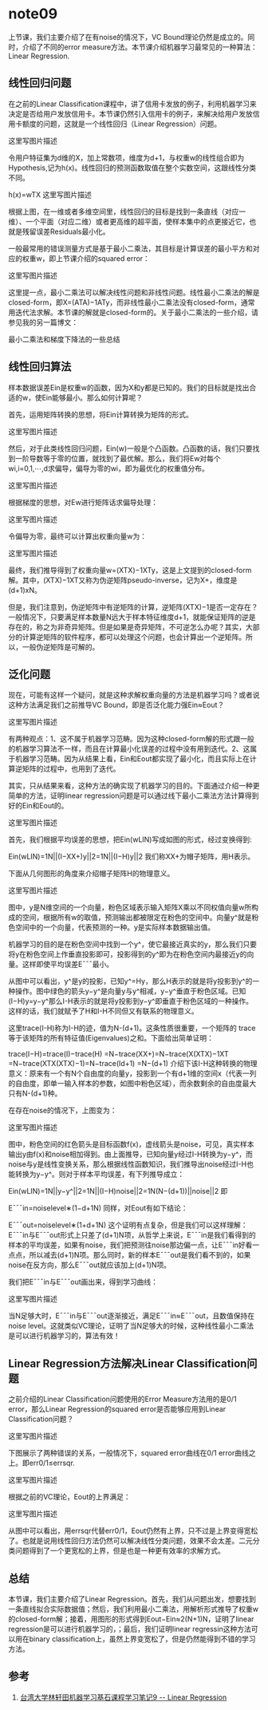 # note09

上节课，我们主要介绍了在有noise的情况下，VC Bound理论仍然是成立的。同时，介绍了不同的error measure方法。本节课介绍机器学习最常见的一种算法：Linear Regression.

## 线性回归问题

在之前的Linear Classification课程中，讲了信用卡发放的例子，利用机器学习来决定是否给用户发放信用卡。本节课仍然引入信用卡的例子，来解决给用户发放信用卡额度的问题，这就是一个线性回归（Linear Regression）问题。

这里写图片描述

令用户特征集为d维的X，加上常数项，维度为d+1，与权重w的线性组合即为Hypothesis,记为h(x)。线性回归的预测函数取值在整个实数空间，这跟线性分类不同。


h(x)=wTX
这里写图片描述

根据上图，在一维或者多维空间里，线性回归的目标是找到一条直线（对应一维）、一个平面（对应二维）或者更高维的超平面，使样本集中的点更接近它，也就是残留误差Residuals最小化。

一般最常用的错误测量方式是基于最小二乘法，其目标是计算误差的最小平方和对应的权重w，即上节课介绍的squared error：

这里写图片描述

这里提一点，最小二乘法可以解决线性问题和非线性问题。线性最小二乘法的解是closed-form，即X=(ATA)−1ATy，而非线性最小二乘法没有closed-form，通常用迭代法求解。本节课的解就是closed-form的。关于最小二乘法的一些介绍，请参见我的另一篇博文：

最小二乘法和梯度下降法的一些总结

## 线性回归算法

样本数据误差Ein是权重w的函数，因为X和y都是已知的。我们的目标就是找出合适的w，使Ein能够最小。那么如何计算呢？

首先，运用矩阵转换的思想，将Ein计算转换为矩阵的形式。

这里写图片描述

然后，对于此类线性回归问题，Ein(w)一般是个凸函数。凸函数的话，我们只要找到一阶导数等于零的位置，就找到了最优解。那么，我们将Ew对每个wi,i=0,1,⋯,d求偏导，偏导为零的wi，即为最优化的权重值分布。

这里写图片描述

根据梯度的思想，对Ew进行矩阵话求偏导处理：

这里写图片描述

令偏导为零，最终可以计算出权重向量w为：

这里写图片描述

最终，我们推导得到了权重向量w=(XTX)−1XTy，这是上文提到的closed-form解。其中，(XTX)−1XT又称为伪逆矩阵pseudo-inverse，记为X+，维度是(d+1)xN。

但是，我们注意到，伪逆矩阵中有逆矩阵的计算，逆矩阵(XTX)−1是否一定存在？一般情况下，只要满足样本数量N远大于样本特征维度d+1，就能保证矩阵的逆是存在的，称之为非奇异矩阵。但是如果是奇异矩阵，不可逆怎么办呢？其实，大部分的计算逆矩阵的软件程序，都可以处理这个问题，也会计算出一个逆矩阵。所以，一般伪逆矩阵是可解的。

## 泛化问题

现在，可能有这样一个疑问，就是这种求解权重向量的方法是机器学习吗？或者说这种方法满足我们之前推导VC Bound，即是否泛化能力强Ein≈Eout？

这里写图片描述

有两种观点：1、这不属于机器学习范畴。因为这种closed-form解的形式跟一般的机器学习算法不一样，而且在计算最小化误差的过程中没有用到迭代。2、这属于机器学习范畴。因为从结果上看，Ein和Eout都实现了最小化，而且实际上在计算逆矩阵的过程中，也用到了迭代。

其实，只从结果来看，这种方法的确实现了机器学习的目的。下面通过介绍一种更简单的方法，证明linear regression问题是可以通过线下最小二乘法方法计算得到好的Ein和Eout的。

这里写图片描述

首先，我们根据平均误差的思想，把Ein(wLIN)写成如图的形式，经过变换得到: 

Ein(wLIN)=1N||(I−XX+)y||2=1N||(I−H)y||2
我们称XX+为帽子矩阵，用H表示。

下面从几何图形的角度来介绍帽子矩阵H的物理意义。

这里写图片描述

图中，y是N维空间的一个向量，粉色区域表示输入矩阵X乘以不同权值向量w所构成的空间，根据所有w的取值，预测输出都被限定在粉色的空间中。向量y^就是粉色空间中的一个向量，代表预测的一种。y是实际样本数据输出值。

机器学习的目的是在粉色空间中找到一个y^，使它最接近真实的y，那么我们只要将y在粉色空间上作垂直投影即可，投影得到的y^即为在粉色空间内最接近y的向量。这样即使平均误差E¯¯¯最小。

从图中可以看出，y^是y的投影，已知y^=Hy，那么H表示的就是将y投影到y^的一种操作。图中绿色的箭头y−y^是向量y与y^相减，y−y^垂直于粉色区域。已知(I−H)y=y−y^那么I-H表示的就是将y投影到y−y^即垂直于粉色区域的一种操作。这样的话，我们就赋予了H和I-H不同但又有联系的物理意义。

这里trace(I-H)称为I-H的迹，值为N-(d+1)。这条性质很重要，一个矩阵的 trace等于该矩阵的所有特征值(Eigenvalues)之和。下面给出简单证明：

trace(I−H)=trace(I)−trace(H) 
=N−trace(XX+)=N−trace(X(XTX)−1XT 
=N−trace(XTX(XTX)−1)=N−trace(Id+1) 
=N−(d+1)
介绍下该I-H这种转换的物理意义：原来有一个有N个自由度的向量y，投影到一个有d+1维的空间x（代表一列的自由度，即单一输入样本的参数，如图中粉色区域），而余数剩余的自由度最大只有N-(d+1)种。

在存在noise的情况下，上图变为：

这里写图片描述

图中，粉色空间的红色箭头是目标函数f(x)，虚线箭头是noise，可见，真实样本输出y由f(x)和noise相加得到。由上面推导，已知向量y经过I-H转换为y−y^，而noise与y是线性变换关系，那么根据线性函数知识，我们推导出noise经过I-H也能转换为y−y^。则对于样本平均误差，有下列推导成立：


Ein(wLIN)=1N||y−y^||2=1N||(I−H)noise||2=1N(N−(d+1))||noise||2
即


E¯¯¯in=noiselevel∗(1−d+1N)
同样，对Eout有如下结论：


E¯¯¯out=noiselevel∗(1+d+1N)
这个证明有点复杂，但是我们可以这样理解：E¯¯¯in与E¯¯¯out形式上只差了(d+1)N项，从哲学上来说，E¯¯¯in是我们看得到的样本的平均误差，如果有noise，我们把预测往noise那边偏一点，让E¯¯¯in好看一点点，所以减去(d+1)N项。那么同时，新的样本E¯¯¯out是我们看不到的，如果noise在反方向，那么E¯¯¯out就应该加上(d+1)N项。

我们把E¯¯¯in与E¯¯¯out画出来，得到学习曲线：

这里写图片描述

当N足够大时，E¯¯¯in与E¯¯¯out逐渐接近，满足E¯¯¯in≈E¯¯¯out，且数值保持在noise level。这就类似VC理论，证明了当N足够大的时候，这种线性最小二乘法是可以进行机器学习的，算法有效！

## Linear Regression方法解决Linear Classification问题

之前介绍的Linear Classification问题使用的Error Measure方法用的是0/1 error，那么Linear Regression的squared error是否能够应用到Linear Classification问题？

这里写图片描述

下图展示了两种错误的关系，一般情况下，squared error曲线在0/1 error曲线之上。即err0/1≤errsqr.

这里写图片描述

根据之前的VC理论，Eout的上界满足：

这里写图片描述

从图中可以看出，用errsqr代替err0/1，Eout仍然有上界，只不过是上界变得宽松了。也就是说用线性回归方法仍然可以解决线性分类问题，效果不会太差。二元分类问题得到了一个更宽松的上界，但是也是一种更有效率的求解方式。

## 总结

本节课，我们主要介绍了Linear Regression。首先，我们从问题出发，想要找到一条直线拟合实际数据值；然后，我们利用最小二乘法，用解析形式推导了权重w的closed-form解；接着，用图形的形式得到Eout−Ein≈2(N+1)N，证明了linear regression是可以进行机器学习的，；最后，我们证明linear regressin这种方法可以用在binary classification上，虽然上界变宽松了，但是仍然能得到不错的学习方法。



## 参考

1. [台湾大学林轩田机器学习基石课程学习笔记9 -- Linear Regression](http://blog.csdn.net/red_stone1/article/details/71599034)
